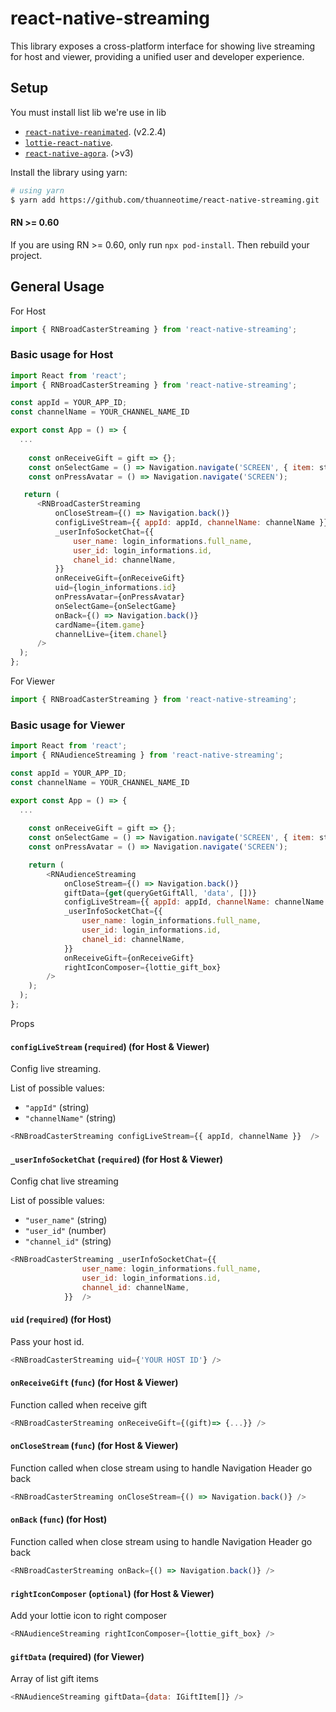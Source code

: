 # react-native-streaming


This library exposes a cross-platform interface for showing live streaming for host and viewer, providing a unified user and developer experience.

## Setup


You must install list lib we're use in lib
 - [`react-native-reanimated`](https://github.com/kmagiera/react-native-reanimated). (v2.2.4)
 - [`lottie-react-native`](https://github.com/lottie-react-native/lottie-react-native).
 - [`react-native-agora`](https://github.com/AgoraIO-Community/react-native-agora#readme). (>v3)

Install the library using yarn:

```bash
# using yarn
$ yarn add https://github.com/thuanneotime/react-native-streaming.git
```


#### RN >= 0.60

If you are using RN >= 0.60, only run `npx pod-install`. Then rebuild your project.

## General Usage

For Host 

```js
import { RNBroadCasterStreaming } from 'react-native-streaming';
```

### Basic usage for Host

```js
import React from 'react';
import { RNBroadCasterStreaming } from 'react-native-streaming';

const appId = YOUR_APP_ID;
const channelName = YOUR_CHANNEL_NAME_ID

export const App = () => {
  ...
  
    const onReceiveGift = gift => {};
    const onSelectGame = () => Navigation.navigate('SCREEN', { item: state });
    const onPressAvatar = () => Navigation.navigate('SCREEN');

   return (
      <RNBroadCasterStreaming
          onCloseStream={() => Navigation.back()}
          configLiveStream={{ appId: appId, channelName: channelName }}
          _userInfoSocketChat={{
              user_name: login_informations.full_name,
              user_id: login_informations.id,
              chanel_id: channelName,
          }}
          onReceiveGift={onReceiveGift}
          uid={login_informations.id}
          onPressAvatar={onPressAvatar}
          onSelectGame={onSelectGame}
          onBack={() => Navigation.back()}
          cardName={item.game}
          channelLive={item.chanel}
      />
  );
};
```

For Viewer 

```js
import { RNBroadCasterStreaming } from 'react-native-streaming';
```

### Basic usage for Viewer

```js
import React from 'react';
import { RNAudienceStreaming } from 'react-native-streaming';

const appId = YOUR_APP_ID;
const channelName = YOUR_CHANNEL_NAME_ID

export const App = () => {
  ...
  
    const onReceiveGift = gift => {};
    const onSelectGame = () => Navigation.navigate('SCREEN', { item: state });
    const onPressAvatar = () => Navigation.navigate('SCREEN');

    return (
        <RNAudienceStreaming
            onCloseStream={() => Navigation.back()}
            giftData={get(queryGetGiftAll, 'data', [])}
            configLiveStream={{ appId: appId, channelName: channelName }}
            _userInfoSocketChat={{
                user_name: login_informations.full_name,
                user_id: login_informations.id,
                chanel_id: channelName,
            }}
            onReceiveGift={onReceiveGift}
            rightIconComposer={lottie_gift_box}
        />
    );
  );
};
```

Props

#### `configLiveStream` (`required`) (for Host & Viewer)

Config live streaming.

List of possible values:

- `"appId"` (string)
- `"channelName"` (string)

```js
<RNBroadCasterStreaming configLiveStream={{ appId, channelName }}  />
```

#### `_userInfoSocketChat` (`required`) (for Host & Viewer)

Config chat live streaming

List of possible values:

- `"user_name"` (string)
- `"user_id"` (number)
- `"channel_id"` (string)

```js
<RNBroadCasterStreaming _userInfoSocketChat={{
                user_name: login_informations.full_name,
                user_id: login_informations.id,
                channel_id: channelName,
            }}  />
```


#### `uid` (`required`) (for Host)

Pass your host id.

```js
<RNBroadCasterStreaming uid={'YOUR HOST ID'} />
```


#### `onReceiveGift` (`func`) (for Host & Viewer)

Function called when receive gift

```js
<RNBroadCasterStreaming onReceiveGift={(gift)=> {...}} />
```

#### `onCloseStream` (`func`) (for Host & Viewer)

Function called when close stream using to handle Navigation Header go back

```js
<RNBroadCasterStreaming onCloseStream={() => Navigation.back()} />
```

#### `onBack` (`func`) (for Host)

Function called when close stream using to handle Navigation Header go back

```js
<RNBroadCasterStreaming onBack={() => Navigation.back()} />
```


#### `rightIconComposer` (`optional`) (for Host & Viewer)

Add your lottie icon to right composer

```js
<RNAudienceStreaming rightIconComposer={lottie_gift_box} />
```


#### `giftData` (required) (for Viewer)

Array of list gift items

```js
<RNAudienceStreaming giftData={data: IGiftItem[]} />
```

         

